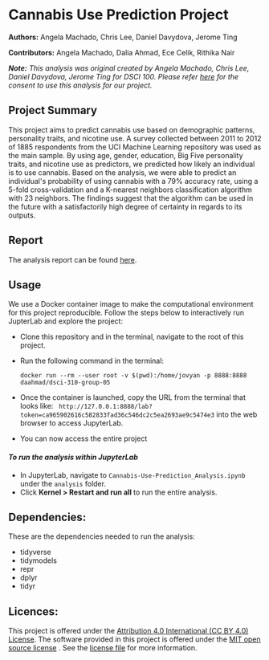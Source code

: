 # **Cannabis Use Prediction Project**
 __Authors:__ Angela Machado, Chris Lee, Daniel Davydova, Jerome Ting

__Contributors:__ Angela Machado, Dalia Ahmad, Ece Celik, Rithika Nair

___Note:__ This analysis was original created by Angela Machado, Chris Lee, Daniel Davydova, Jerome Ting for DSCI 100. Please refer [here](/consent/consent.png) for the consent to use this analysis for our project._
&nbsp;

## **Project Summary** ##
This project aims to predict cannabis use based on demographic patterns, personality traits, and nicotine use. A survey collected between 2011 to 2012 of 1885 respondents from the UCI Machine Learning repository was used as the main sample. By using age, gender, education, Big Five personality traits, and nicotine use as predictors, we predicted how likely an individual is to use cannabis. Based on the analysis, we were able to predict an individual's probability of using cannabis with a 79% accuracy rate, using a 5-fold cross-validation and a K-nearest neighbors classification algorithm with 23 neighbors. The findings suggest that the algorithm can be used in the future with a satisfactorily high degree of certainty in regards to its outputs.


## **Report** ##

The analysis report can be found [here](/analysis/Cannabis-Use-Prediction_Analysis.ipynb).


## **Usage** ##

We use a Docker container image to make the computational environment for this project reproducible. Follow the steps below to interactively run JupterLab and explore the project:

- Clone this repository and in the terminal, navigate to the root of this project. 
- Run the following command in the terminal: 

   ```docker run --rm --user root -v $(pwd):/home/jovyan -p 8888:8888 daahmad/dsci-310-group-05```

- Once the container is launched, copy the URL from the terminal that looks like: ``` http://127.0.0.1:8888/lab?token=ca965902616c582833fad36c546dc2c5ea2693ae9c5474e3``` into the web browser to access JupyterLab.
- You can now access the entire project

#### *To run the analysis within JupyterLab*
- In JupyterLab, navigate to ```Cannabis-Use-Prediction_Analysis.ipynb``` under the ```analysis``` folder.
- Click __Kernel > Restart and run all__ to run the entire analysis.


## __Dependencies:__

These are the dependencies needed to run the analysis:
- tidyverse
- tidymodels
- repr
- dplyr
- tidyr


## **Licences:** ##
This project is offered under the [Attribution 4.0 International (CC BY 4.0) License](https://creativecommons.org/licenses/by/4.0/). The software provided in this project is offered under the [MIT open source license](https://opensource.org/license/mit/) . See the [license file](/LICENSE.md) for more information.


